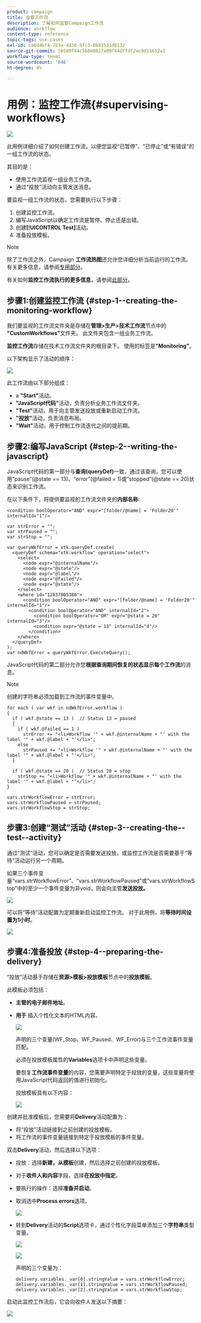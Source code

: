 ```yaml
---
product: campaign
title: 监督工作流
description: 了解如何监督Campaign工作流
audience: workflow
content-type: reference
topic-tags: use-cases
exl-id: ca6d4bf4-7b3a-4d36-9fc3-0b83531d0132
source-git-commit: 20509f44c5b8e0827a09f44dffdf2ec9d11652a1
workflow-type: tm+mt
source-wordcount: '646'
ht-degree: 0%

---
```


# 用例：监控工作流{#supervising-workflows}

![](../../assets/common.svg)

此用例详细介绍了如何创建工作流，以便您监视“已暂停”、“已停止”或“有错误”的一组工作流的状态。

其目的是：

* 使用工作流监视一组业务工作流。
* 通过“投放”活动向主管发送消息。

要监视一组工作流的状态，您需要执行以下步骤：

1. 创建监控工作流。
1. 编写JavaScript以确定工作流是暂停、停止还是出错。
1. 创建&#x200B;**[!UICONTROL Test]**&#x200B;活动。
1. 准备投放模板。

>[!NOTE]
>
>除了工作流之外，Campaign **工作流热图**&#x200B;还允许您详细分析当前运行的工作流。 有关更多信息，请参阅[专用部分](heatmap.md)。
>
>有关如何&#x200B;**监控工作流执行的更多信息**，请参阅[此部分](monitoring-workflow-execution.md)。

## 步骤1:创建监控工作流 {#step-1--creating-the-monitoring-workflow}

我们要监视的工作流文件夹是存储在&#x200B;**管理>生产>技术工作流**&#x200B;节点中的&#x200B;**&quot;CustomWorkflows&quot;**&#x200B;文件夹。 此文件夹包含一组业务工作流。

**监控工作流**&#x200B;存储在技术工作流文件夹的根目录下。 使用的标签是&#x200B;**&quot;Monitoring&quot;**。

以下架构显示了活动的顺序：

![](assets/uc_monitoring_workflow_overview.png)

此工作流由以下部分组成：

* a **&quot;Start&quot;**&#x200B;活动。
* **&quot;JavaScript代码&quot;**&#x200B;活动，负责分析业务工作流文件夹。
* **&quot;Test&quot;**&#x200B;活动，用于向主管发送投放或重新启动工作流。
* **&quot;投放&quot;**&#x200B;活动，负责消息布局。
* **&quot;Wait&quot;**&#x200B;活动，用于控制工作流迭代之间的提前期。

## 步骤2:编写JavaScript {#step-2--writing-the-javascript}

JavaScript代码的第一部分与&#x200B;**查询(queryDef)**&#x200B;一致，通过该查询，您可以使用“pause”(@state == 13)、“error”(@failed = 1)或“stopped”(@state == 20)状态来识别工作流。

在以下条件下，将提供要监视的工作流文件夹的&#x200B;**内部名称**:

```
<condition boolOperator="AND" expr="[folder/@name] = 'Folder20'" internalId="1"/>
```

```
var strError = "";
var strPaused = "";
var strStop = "";

var queryWkfError = xtk.queryDef.create(
  <queryDef schema="xtk:workflow" operation="select">
    <select>
      <node expr="@internalName"/>
      <node expr="@state"/>
      <node expr="@label"/>
      <node expr="@failed"/>
      <node expr="@state"/>   
    </select>
    <where id="12837805386">
      <condition boolOperator="AND" expr="[folder/@name] = 'Folder20'" internalId="1"/>
        <condition boolOperator="AND" internalId="2">
          <condition boolOperator="OR" expr="@state = 20" internalId="3"/>
          <condition expr="@state = 13" internalId="4"/>
        </condition>  
    </where>
  </queryDef>
);
var ndWkfError = queryWkfError.ExecuteQuery(); 
```

JavaScript代码的第二部分允许您&#x200B;**根据查询期间恢复的状态显示每个工作流**&#x200B;的消息。

>[!NOTE]
>
>创建的字符串必须加载到工作流的事件变量中。

```
for each ( var wkf in ndWkfError.workflow ) 
{
  if ( wkf.@state == 13 )  // Status 13 = paused
  {
    if ( wkf.@failed == 1 )
      strError += "<li>Workflow '" + wkf.@internalName + "' with the label '" + wkf.@label + "'</li>";
    else
      strPaused += "<li>Workflow '" + wkf.@internalName + "' with the label '" + wkf.@label + "'</li>";
  }
  
  if ( wkf.@state == 20 )  // Status 20 = stop
    strStop += "<li>Workflow '" + wkf.@internalName + "' with the label '" + wkf.@label + "'</li>";
}

vars.strWorkflowError = strError;
vars.strWorkflowPaused = strPaused;
vars.strWorkflowStop = strStop;
```

## 步骤3:创建“测试”活动 {#step-3--creating-the--test--activity}

通过“测试”活动，您可以确定是否需要发送投放，或监控工作流是否需要基于“等待”活动运行另一个周期。

如果三个事件变量“vars.strWorkflowError”、“vars.strWorkflowPaused”或“vars.strWorkflowStop”中的至少一个事件变量为非void，则会向主管&#x200B;**发送投放。**

![](assets/uc_monitoring_workflow_test.png)

可以将“等待”活动配置为定期重新启动监控工作流。 对于此用例，将&#x200B;**等待时间设置为1小时**。

![](assets/uc_monitoring_workflow_attente.png)

## 步骤4:准备投放 {#step-4--preparing-the-delivery}

“投放”活动基于存储在&#x200B;**资源>模板>投放模板**&#x200B;节点中的&#x200B;**投放模板**。

此模板必须包括：

* **主管的电子邮件地址**。
* **用于** 插入个性化文本的HTML内容。

   ![](assets/uc_monitoring_workflow_variables_diffusion.png)

   声明的三个变量(WF_Stop、WF_Paused、WF_Error)与三个工作流事件变量匹配。

   必须在投放模板属性的&#x200B;**Variables**&#x200B;选项卡中声明这些变量。

   要恢复&#x200B;**工作流事件变量**&#x200B;的内容，您需要声明特定于投放的变量，这些变量将使用JavaScript代码返回的值进行初始化。

   投放模板具有以下内容：

   ![](assets/uc_monitoring_workflow_model_diffusion.png)

创建并批准模板后，您需要将&#x200B;**Delivery**&#x200B;活动配置为：

* 将“投放”活动链接到之前创建的投放模板。
* 将工作流的事件变量链接到特定于投放模板的事件变量。

双击&#x200B;**Delivery**&#x200B;活动，然后选择以下选项：

* 投放：选择&#x200B;**新建，从模板**&#x200B;创建，然后选择之前创建的投放模板。
* 对于&#x200B;**收件人和内容**&#x200B;字段，选择&#x200B;**在投放中指定**。
* 要执行的操作：选择&#x200B;**准备并启动**。
* 取消选中&#x200B;**Process errors**&#x200B;选项。

   ![](assets/uc_monitoring_workflow_optionmodel.png)

* 转到&#x200B;**Delivery**&#x200B;活动的&#x200B;**Script**&#x200B;选项卡，通过个性化字段菜单添加三个&#x200B;**字符串**&#x200B;类型变量。

   ![](assets/uc_monitoring_workflow_selectlinkvariables.png)

   ![](assets/uc_monitoring_workflow_linkvariables.png)

   声明的三个变量为：

   ```
   delivery.variables._var[0].stringValue = vars.strWorkflowError;
   delivery.variables._var[1].stringValue = vars.strWorkflowPaused;
   delivery.variables._var[2].stringValue = vars.strWorkflowStop; 
   ```

启动此监控工作流后，它会向收件人发送以下摘要：

![](assets/uc_monitoring_workflow_mailfinal.png)
